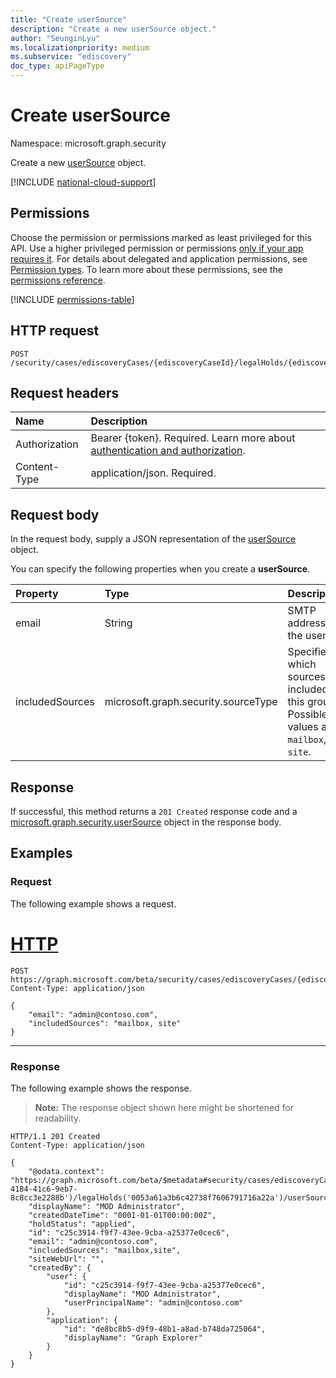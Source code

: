 ```yaml
---
title: "Create userSource"
description: "Create a new userSource object."
author: "SeunginLyu"
ms.localizationpriority: medium
ms.subservice: "ediscovery"
doc_type: apiPageType
---
```


# Create userSource
Namespace: microsoft.graph.security

Create a new [userSource](../resources/security-usersource.md) object.

[!INCLUDE [national-cloud-support](../../includes/global-us.md)]

## Permissions
Choose the permission or permissions marked as least privileged for this API. Use a higher privileged permission or permissions [only if your app requires it](/graph/permissions-overview#best-practices-for-using-microsoft-graph-permissions). For details about delegated and application permissions, see [Permission types](/graph/permissions-overview#permission-types). To learn more about these permissions, see the [permissions reference](/graph/permissions-reference).

<!-- { "blockType": "permissions", "name": "security_ediscoveryholdpolicy_post_usersources" } -->
[!INCLUDE [permissions-table](../includes/permissions/security-ediscoveryholdpolicy-post-usersources-permissions.md)]

## HTTP request

<!-- {
  "blockType": "ignored"
}
-->
``` http
POST /security/cases/ediscoveryCases/{ediscoveryCaseId}/legalHolds/{ediscoveryHoldPolicyId}/userSources
```

## Request headers
|Name|Description|
|:---|:---|
|Authorization|Bearer {token}. Required. Learn more about [authentication and authorization](/graph/auth/auth-concepts).|
|Content-Type|application/json. Required.|

## Request body
In the request body, supply a JSON representation of the [userSource](../resources/security-usersource.md) object.

You can specify the following properties when you create a **userSource**.

|Property|Type|Description|
|:---|:---|:---|
|email|String|SMTP address of the user.|
|includedSources|microsoft.graph.security.sourceType|Specifies which sources are included in this group. Possible values are: `mailbox`, `site`.|


## Response

If successful, this method returns a `201 Created` response code and a [microsoft.graph.security.userSource](../resources/security-usersource.md) object in the response body.

## Examples

### Request
The following example shows a request.

# [HTTP](#tab/http)
<!-- {
  "blockType": "request",
  "name": "create_usersource_and_include_sources"
}
-->
``` http
POST https://graph.microsoft.com/beta/security/cases/ediscoveryCases/{ediscoveryCaseId}/legalHolds/{ediscoveryHoldPolicyId}/userSources
Content-Type: application/json

{
    "email": "admin@contoso.com",
    "includedSources": "mailbox, site"
}
```

---

### Response
The following example shows the response.
>**Note:** The response object shown here might be shortened for readability.
<!-- {
  "blockType": "response",
  "truncated": true,
  "@odata.type": "microsoft.graph.security.userSource"
}
-->
``` http
HTTP/1.1 201 Created
Content-Type: application/json

{
    "@odata.context": "https://graph.microsoft.com/beta/$metadata#security/cases/ediscoveryCases('b0073e4e-4184-41c6-9eb7-8c8cc3e2288b')/legalHolds('0053a61a3b6c42738f7606791716a22a')/userSources/$entity",
    "displayName": "MOD Administrator",
    "createdDateTime": "0001-01-01T00:00:00Z",
    "holdStatus": "applied",
    "id": "c25c3914-f9f7-43ee-9cba-a25377e0cec6",
    "email": "admin@contoso.com",
    "includedSources": "mailbox,site",
    "siteWebUrl": "",
    "createdBy": {
        "user": {
            "id": "c25c3914-f9f7-43ee-9cba-a25377e0cec6",
            "displayName": "MOD Administrator",
            "userPrincipalName": "admin@contoso.com"
        },
        "application": {
            "id": "de8bc8b5-d9f9-48b1-a8ad-b748da725064",
            "displayName": "Graph Explorer"
        }
    }
}
```
